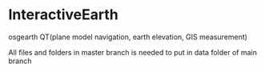 # InteractiveEarth
osgearth QT(plane model navigation, earth elevation, GIS measurement)

All files and folders in master branch is needed to put in data folder of main branch
